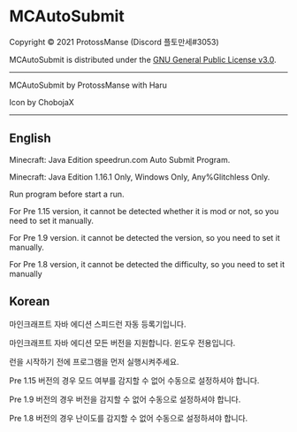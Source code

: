 # MCAutoSubmit

Copyright © 2021 ProtossManse (Discord 플토만세#3053)

MCAutoSubmit is distributed under the [GNU General Public License v3.0](https://github.com/ProtossManse/Auto-Submit/blob/main/LICENSE.txt).

---

MCAutoSubmit by ProtossManse with Haru

Icon by ChobojaX

---

## English

Minecraft: Java Edition speedrun.com Auto Submit Program.

Minecraft: Java Edition 1.16.1 Only, Windows Only, Any%Glitchless Only.

Run program before start a run.

For Pre 1.15 version, it cannot be detected whether it is mod or not, so you need to set it manually.

For Pre 1.9 version. it cannot be detected the version, so you need to set it manually.

For Pre 1.8 version, it cannot be detected the difficulty, so you need to set it manually

## Korean

마인크래프트 자바 에디션 스피드런 자동 등록기입니다.

마인크래프트 자바 에디션 모든 버전을 지원합니다. 윈도우 전용입니다.

런을 시작하기 전에 프로그램을 먼저 실행시켜주세요.

Pre 1.15 버전의 경우 모드 여부를 감지할 수 없어 수동으로 설정하셔야 합니다.

Pre 1.9 버전의 경우 버전을 감지할 수 없어 수동으로 설정하셔야 합니다.

Pre 1.8 버전의 경우 난이도를 감지할 수 없어 수동으로 설정하셔야 합니다.

